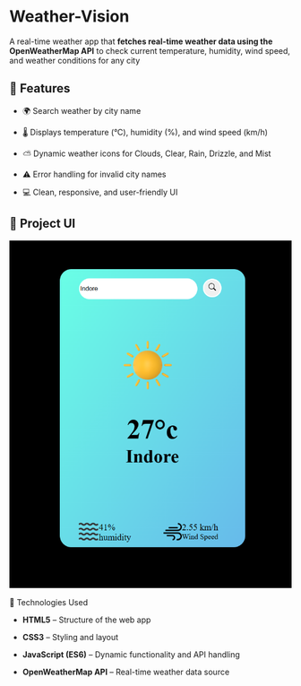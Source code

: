 # Weather-Vision
A real-time weather app that **fetches real-time weather data using the OpenWeatherMap API** to check current temperature, humidity, wind speed, and weather conditions for any city 


## 🚀 Features

  - 🌍 Search weather by city name
  
  - 🌡️ Displays temperature (°C), humidity (%), and wind speed (km/h)
  
  - ⛅ Dynamic weather icons for Clouds, Clear, Rain, Drizzle, and Mist
  
  - ⚠️ Error handling for invalid city names
  
  - 💻 Clean, responsive, and user-friendly UI

  ## 📸 Project UI

![Weather-Vision Screenshot](images/ui.png)


🧠 Technologies Used

  - **HTML5** – Structure of the web app
  
  - **CSS3** – Styling and layout
  
  - **JavaScript (ES6)** – Dynamic functionality and API handling
  
  - **OpenWeatherMap API** – Real-time weather data source
